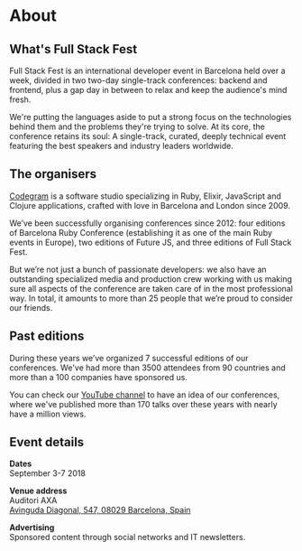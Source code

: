 # About

## What's Full Stack Fest

Full Stack Fest is an international developer event in Barcelona held over a week, divided in two two-day single-track conferences: backend and frontend, plus a gap day in between to relax and keep the audience's mind fresh.

We're putting the languages aside to put a strong focus on the technologies behind them and the problems they're trying to solve. At its core, the conference retains its soul: A single-track, curated, deeply technical event featuring the best speakers and industry leaders worldwide.

## The organisers

[Codegram](https://www.codegram.com) is a software studio specializing in Ruby, Elixir, JavaScript and Clojure applications, crafted with love in Barcelona and London since 2009.

We’ve been successfully organising conferences since 2012: four editions of Barcelona Ruby Conference (establishing it as one of the main Ruby events in Europe), two editions of Future JS, and three editions of Full Stack Fest.

But we’re not just a bunch of passionate developers: we also have an outstanding specialized media and production crew working with us making sure all aspects of the conference are taken care of in the most professional way. In total, it amounts to more than 25 people that we’re proud to consider our friends.

## Past editions

During these years we’ve organized 7 successful editions of our conferences. We've had more than 3500 attendees from 90 countries and more than a 100 companies have sponsored us.

You can check our [YouTube channel](https://www.youtube.com/channel/UCwoOpKfkyCQHW562hXXQAGg/playlists) to have an idea of our conferences, where we've published more than 170 talks over these years with nearly have a million views.

## Event details

**Dates**   
September 3-7 2018

**Venue address**   
Auditori AXA  
[Avinguda Diagonal, 547, 08029 Barcelona, Spain](https://goo.gl/maps/d8sSaQQcBc92)

**Advertising**   
Sponsored content through social networks and IT newsletters.


